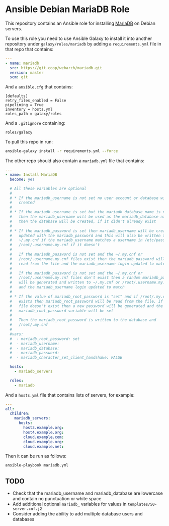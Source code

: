 # Ansible Debian MariaDB Role 

This repository contains an Ansible role for installing [MariaDB](https://mariadb.org/) on Debian servers.

To use this role you need to use Ansible Galaxy to install it into another repository under `galaxy/roles/mariadb` by adding a `requirements.yml` file in that repo that contains:

```yml
---
- name: mariadb
  src: https://git.coop/webarch/mariadb.git
  version: master
  scm: git
```

And a `ansible.cfg` that contains:

```
[defaults]
retry_files_enabled = False
pipelining = True
inventory = hosts.yml
roles_path = galaxy/roles

```

And a `.gitignore` containing:

```
roles/galaxy
```

To pull this repo in run:

```bash
ansible-galaxy install -r requirements.yml --force 
```

The other repo should also contain a `mariadb.yml` file that contains:

```yml
---
- name: Install MariaDB
  become: yes

  # All these variables are optional
  #
  # * If the mariadb_username is not set no user account or database will be 
  #   created 
  #
  # * If the mariadb_username is set but the mariadb_database name is not set 
  #   then the mariadb_username will be used as the mariadb_database name and 
  #   then the database will be created, if it didn't already exist
  #
  # * If the mariadb_password is set then mariadb_username will be created or
  #   updated with the mariadb_password and this will also be written to  
  #   ~/.my.cnf if the mariadb_username matches a username in /etc/passwd or 
  #   /root/.username.my.cnf if it doesn't
  #
  #   If the mariadb_password is not set and the ~/.my.cnf or 
  #   /root/.username.my.cnf files exist then the mariadb_password will be 
  #   read from the file and the mariadb_username login updated to match
  #
  #   If the mariadb_password is not set and the ~/.my.cnf or
  #   /root/.username.my.cnf files don't exist then a random mariadb_password
  #   will be generated and written to ~/.my.cnf or /root/.username.my.cnf 
  #   and the mariadb_username login updated to match
  #
  # * If the value of mariadb_root_password is "set" and if /root/.my.cnf 
  #   exists then mariadb_root_password will be read from the file, if the 
  #   file doesn't exist then a new password will be generated and the 
  #   mariadb_root_password variable will be set
  #   
  #   Then the mariadb_root_password is written to the database and 
  #   /root/.my.cnf 
  #
  #vars:
  #  - mariadb_root_password: set
  #  - mariadb_username:
  #  - mariadb_database:
  #  - mariadb_password: 
  #  - mariadb_character_set_client_handshake: FALSE

  hosts:
    - mariadb_servers

  roles:
    - mariadb
```

And a `hosts.yml` file that contains lists of servers, for example:

```yml
---
all:
  children:
    mariadb_servers:
      hosts:
        host3.example.org:
        host4.example.org:
        cloud.example.com:
        cloud.example.org:
        cloud.example.net:
```

Then it can be run as follows:

```bash
ansible-playbook mariadb.yml 
```

## TODO

* Check that the mariadb_username and mariadb_database are lowercase and contain no punctuation or white space 
* Add additional optional `mariadb_` variables for values in `templates/50-server.cnf.j2`
* Consider adding the ability to add multiple database users and databases 
